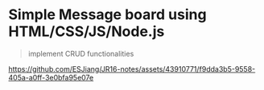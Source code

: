 # Simple Message board using HTML/CSS/JS/Node.js
> implement CRUD functionalities

https://github.com/ESJiang/JR16-notes/assets/43910771/f9dda3b5-9558-405a-a0ff-3e0bfa95e07e
